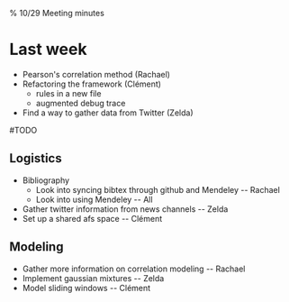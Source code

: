 % 10/29 Meeting minutes

# Last week
* Pearson's correlation method (Rachael)
* Refactoring the framework (Clément)
  + rules in a new file
  + augmented debug trace
* Find a way to gather data from Twitter (Zelda)

#TODO

## Logistics
* Bibliography
  + Look into syncing bibtex through github and Mendeley -- Rachael
  + Look into using Mendeley -- All
* Gather twitter information from news channels -- Zelda
* Set up a shared afs space -- Clément

## Modeling
* Gather more information on correlation modeling -- Rachael
* Implement gaussian mixtures -- Zelda
* Model sliding windows -- Clément
